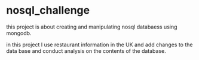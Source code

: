 # nosql_challenge

this project is about creating and manipulating nosql databaess using mongodb. 

in this project I use restaurant information in the UK and add changes to the data base and conduct analysis on the contents of the database. 
